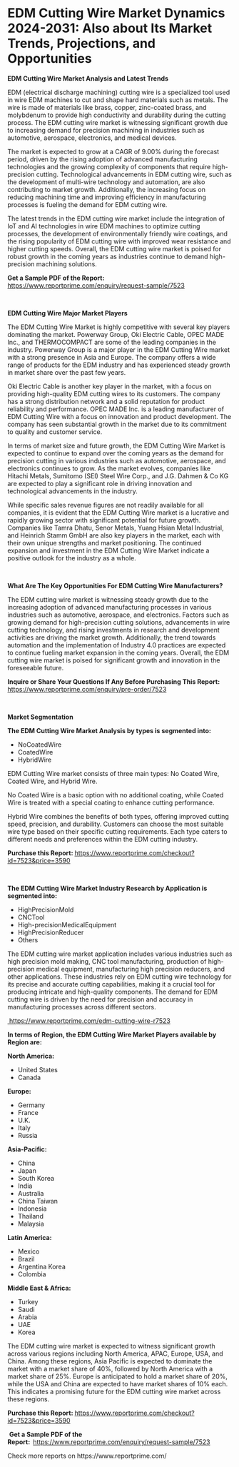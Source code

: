 <p><h1>EDM Cutting Wire Market Dynamics 2024-2031: Also about Its Market Trends, Projections, and Opportunities</h1></p><p><strong>EDM Cutting Wire Market Analysis and Latest Trends</strong></p>
<p><p>EDM (electrical discharge machining) cutting wire is a specialized tool used in wire EDM machines to cut and shape hard materials such as metals. The wire is made of materials like brass, copper, zinc-coated brass, and molybdenum to provide high conductivity and durability during the cutting process. The EDM cutting wire market is witnessing significant growth due to increasing demand for precision machining in industries such as automotive, aerospace, electronics, and medical devices.</p><p>The market is expected to grow at a CAGR of 9.00% during the forecast period, driven by the rising adoption of advanced manufacturing technologies and the growing complexity of components that require high-precision cutting. Technological advancements in EDM cutting wire, such as the development of multi-wire technology and automation, are also contributing to market growth. Additionally, the increasing focus on reducing machining time and improving efficiency in manufacturing processes is fueling the demand for EDM cutting wire.</p><p>The latest trends in the EDM cutting wire market include the integration of IoT and AI technologies in wire EDM machines to optimize cutting processes, the development of environmentally friendly wire coatings, and the rising popularity of EDM cutting wire with improved wear resistance and higher cutting speeds. Overall, the EDM cutting wire market is poised for robust growth in the coming years as industries continue to demand high-precision machining solutions.</p></p>
<p><strong>Get a Sample PDF of the Report:&nbsp;</strong> <a href="https://www.reportprime.com/enquiry/request-sample/7523">https://www.reportprime.com/enquiry/request-sample/7523</a></p>
<p>&nbsp;</p>
<p><strong>EDM Cutting Wire Major Market Players</strong></p>
<p><p>The EDM Cutting Wire Market is highly competitive with several key players dominating the market. Powerway Group, Oki Electric Cable, OPEC MADE Inc., and THERMOCOMPACT are some of the leading companies in the industry. Powerway Group is a major player in the EDM Cutting Wire market with a strong presence in Asia and Europe. The company offers a wide range of products for the EDM industry and has experienced steady growth in market share over the past few years.</p><p>Oki Electric Cable is another key player in the market, with a focus on providing high-quality EDM cutting wires to its customers. The company has a strong distribution network and a solid reputation for product reliability and performance. OPEC MADE Inc. is a leading manufacturer of EDM Cutting Wire with a focus on innovation and product development. The company has seen substantial growth in the market due to its commitment to quality and customer service.</p><p>In terms of market size and future growth, the EDM Cutting Wire Market is expected to continue to expand over the coming years as the demand for precision cutting in various industries such as automotive, aerospace, and electronics continues to grow. As the market evolves, companies like Hitachi Metals, Sumitomo (SEI) Steel Wire Corp., and J.G. Dahmen & Co KG are expected to play a significant role in driving innovation and technological advancements in the industry.</p><p>While specific sales revenue figures are not readily available for all companies, it is evident that the EDM Cutting Wire market is a lucrative and rapidly growing sector with significant potential for future growth. Companies like Tamra Dhatu, Senor Metals, Yuang Hsian Metal Industrial, and Heinrich Stamm GmbH are also key players in the market, each with their own unique strengths and market positioning. The continued expansion and investment in the EDM Cutting Wire Market indicate a positive outlook for the industry as a whole.</p></p>
<p>&nbsp;</p>
<p><strong>What Are The Key Opportunities For EDM Cutting Wire Manufacturers?</strong></p>
<p><p>The EDM cutting wire market is witnessing steady growth due to the increasing adoption of advanced manufacturing processes in various industries such as automotive, aerospace, and electronics. Factors such as growing demand for high-precision cutting solutions, advancements in wire cutting technology, and rising investments in research and development activities are driving the market growth. Additionally, the trend towards automation and the implementation of Industry 4.0 practices are expected to continue fueling market expansion in the coming years. Overall, the EDM cutting wire market is poised for significant growth and innovation in the foreseeable future.</p></p>
<p><strong>Inquire or Share Your Questions If Any Before Purchasing This Report:</strong> <a href="https://www.reportprime.com/enquiry/pre-order/7523">https://www.reportprime.com/enquiry/pre-order/7523</a></p>
<p>&nbsp;</p>
<p><strong>Market Segmentation</strong></p>
<p><strong>The EDM Cutting Wire Market Analysis by types is segmented into:</strong></p>
<p><ul><li>NoCoatedWire</li><li>CoatedWire</li><li>HybridWire</li></ul></p>
<p><p>EDM Cutting Wire market consists of three main types: No Coated Wire, Coated Wire, and Hybrid Wire. </p><p>No Coated Wire is a basic option with no additional coating, while Coated Wire is treated with a special coating to enhance cutting performance. </p><p>Hybrid Wire combines the benefits of both types, offering improved cutting speed, precision, and durability. Customers can choose the most suitable wire type based on their specific cutting requirements. Each type caters to different needs and preferences within the EDM cutting industry.</p></p>
<p><strong>Purchase this Report:&nbsp;</strong><a href="https://www.reportprime.com/checkout?id=7523&price=3590">https://www.reportprime.com/checkout?id=7523&price=3590</a></p>
<p>&nbsp;</p>
<p><strong>The EDM Cutting Wire Market Industry Research by Application is segmented into:</strong></p>
<p><ul><li>HighPrecisionMold</li><li>CNCTool</li><li>High-precisionMedicalEquipment</li><li>HighPrecisionReducer</li><li>Others</li></ul></p>
<p><p>The EDM cutting wire market application includes various industries such as high precision mold making, CNC tool manufacturing, production of high-precision medical equipment, manufacturing high precision reducers, and other applications. These industries rely on EDM cutting wire technology for its precise and accurate cutting capabilities, making it a crucial tool for producing intricate and high-quality components. The demand for EDM cutting wire is driven by the need for precision and accuracy in manufacturing processes across different sectors.</p></p>
<p><a href="https://www.reportprime.com/edm-cutting-wire-r7523">&nbsp;https://www.reportprime.com/edm-cutting-wire-r7523</a></p>
<p><strong>In terms of Region, the EDM Cutting Wire Market Players available by Region are:</strong></p>
<p>
    <p> <strong> North America: </strong>
        <ul>
            <li>United States</li>
            <li>Canada</li>
        </ul>
        </p> 
    <p> <strong> Europe: </strong>
        <ul>
            <li>Germany</li>
            <li>France</li>
            <li>U.K.</li>
            <li>Italy</li>
            <li>Russia</li>
        </ul>
        </p> 
    <p> <strong> Asia-Pacific: </strong>
        <ul>
            <li>China</li>
            <li>Japan</li>
            <li>South Korea</li>
            <li>India</li>
            <li>Australia</li>
            <li>China Taiwan</li>
            <li>Indonesia</li>
            <li>Thailand</li>
            <li>Malaysia</li>
        </ul>
        </p> 
    <p> <strong> Latin America: </strong>
        <ul>
            <li>Mexico</li>
            <li>Brazil</li>
            <li>Argentina Korea</li>
            <li>Colombia</li>
        </ul>
        </p> 
    <p> <strong> Middle East & Africa: </strong>
        <ul>
            <li>Turkey</li>
            <li>Saudi</li>
            <li>Arabia</li>
            <li>UAE</li>
            <li>Korea</li>
        </ul>
    </p>
    </p>
<p><p>The EDM cutting wire market is expected to witness significant growth across various regions including North America, APAC, Europe, USA, and China. Among these regions, Asia Pacific is expected to dominate the market with a market share of 40%, followed by North America with a market share of 25%. Europe is anticipated to hold a market share of 20%, while the USA and China are expected to have market shares of 10% each. This indicates a promising future for the EDM cutting wire market across these regions.</p></p>
<p><strong>Purchase this Report: </strong><a href="https://www.reportprime.com/checkout?id=7523&price=3590">https://www.reportprime.com/checkout?id=7523&price=3590</a></p>
<p>&nbsp;<strong>Get a Sample PDF of the Report:&nbsp;&nbsp;</strong><a href="https://www.reportprime.com/enquiry/request-sample/7523">https://www.reportprime.com/enquiry/request-sample/7523</a></p>
<p><strong></strong></p>
<p>Check more reports on https://www.reportprime.com/</p>